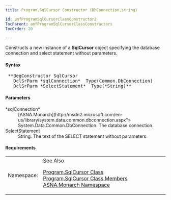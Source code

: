 ```yaml
---
title: Program.SqlCursor Constructor (DbConnection,string)

Id: amfProgramSqlCursorClassConstructor2
TocParent: amfProgramSqlCursorClassConstructors
TocOrder: 20

---
```


Constructs a new instance of a **SqlCursor** object specifying the database connection and select statement without parameters.

#### Syntax
<pre class="syntax"> **BegConstructor SqlCursor
   DclSrParm *sqlConnection*  Type(Common.DbConnection)
   DclSrParm *SelectStatement*  Type(*String)**       </pre>

#### Parameters
<dl>
        <dt>
 *sqlConnection* 
        </dt>
        <dd>
          [ASNA.Monarch](http://msdn2.microsoft.com/en-us/library/system.data.common.dbconnection.aspx">
        System.Data.Common.DbConnection</a>. The database
        connection.</dd>
        <dt>SelectStatement</dt>
        <dd>String. The text of the SELECT statement without
        parameters.</dd>
</dl>

#### Requirements
<table class="dttable" cellspacing="0" cellpadding="4" width="60%">
           <colgroup>
            <col width="15%" style="font-weight:bold" />
            <col width="85%" />
          </colgroup>
          <tr>
            <td>Namespace:</td>
            <td><a href="amfMonarchNamespace.html)</td>
          </tr>
          <tr>
            <td>Assembly:</td>
            <td>ASNA.VisualRPG.Runtime.DLL</td>
          </tr>
         <tr>
            <td>Platforms:</td>
            <td> Windows Server 2012, Windows Server 2012 R2, Windows Server 2016, Windows 7, Windows 8 Pro, Windows 10 Pro</td>
         </tr>
</table>

<!-- end -->

#### See Also
[ Program.SqlCursor Class](amfProgramSqlCursorClass.html) <br /> [ Program.SqlCursor Class Members](amfProgramSqlCursorClassMembers.html) <br /> [ASNA.Monarch Namespace](amfMonarchNamespace.html) 
